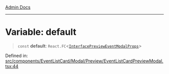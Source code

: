 [Admin Docs](/)

***

# Variable: default

> `const` **default**: `React.FC`\<[`InterfacePreviewEventModalProps`](../../../../../../types/Event/interface/type-aliases/InterfacePreviewEventModalProps.md)\>

Defined in: [src/components/EventListCard/Modal/Preview/EventListCardPreviewModal.tsx:44](https://github.com/PalisadoesFoundation/talawa-admin/blob/main/src/components/EventListCard/Modal/Preview/EventListCardPreviewModal.tsx#L44)
